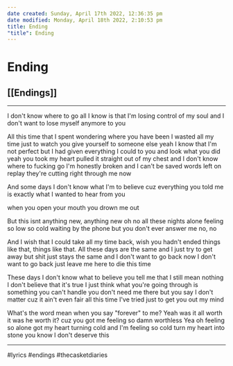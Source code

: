 ```yaml
---
date created: Sunday, April 17th 2022, 12:36:35 pm
date modified: Monday, April 18th 2022, 2:10:53 pm
title: Ending
"title": Ending
---
```

# Ending
## [[Endings]]

---

I don't know where to go
all I know is that I'm losing control of my soul
and I don't want to lose myself anymore to you

All this time that I spent
wondering where you have been
I wasted all my time
just to watch you give yourself to someone else
yeah I know that I'm not perfect
but I had given everything I could to you
and look what you did
yeah you took my heart
pulled it straight out of my chest
and I don't know where to fucking go
I'm honestly broken
and I can't be saved
words left on replay
they're cutting right through me now

And some days
I don't know what I'm to believe
cuz everything you told me is exactly what I wanted to hear from you

when you open your mouth
you drown me out

But this isnt anything new,
anything new oh no
all these nights alone
feeling so low
so cold waiting by the phone
but you don't ever answer me
no, no

And I wish that I could take all my time back,
wish you hadn't ended things like that, things like that.
All these days are the same
and I just try to get away
but shit just stays the same and
I don't want to go back now
I don't want to go back
just leave me here to die this time

These days I don't know what to believe
you tell me that I still mean nothing
I don't believe that it's true
I just think what you're going through
is something you can't handle
you don't need me there
but you say I don't matter
cuz it ain't even fair
all this time I've tried
just to get you out my mind

What's the word mean
when you say "forever" to me?
Yeah was it all worth it
was he worth it?
cuz you got me feeling
so damn worthless
Yea oh feeling so alone
got my heart turning cold
and I'm feeling so cold
turn my heart into stone
you know I don't deserve this

---

#lyrics #endings #thecasketdiaries
